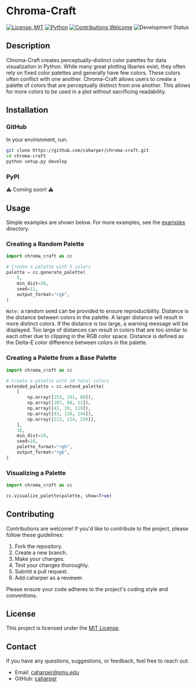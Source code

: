# Chroma-Craft

[![License: MIT](https://img.shields.io/badge/License-MIT-blue.svg)](https://opensource.org/licenses/MIT)
[![Python](https://img.shields.io/badge/python-3.7+-blue.svg)](https://www.python.org/downloads/)
[![Contributions Welcome](https://img.shields.io/badge/contributions-welcome-brightgreen.svg)](CONTRIBUTING.md)
![Development Status](https://img.shields.io/badge/development-active-brightgreen.svg)

## Description

Chroma-Craft creates perceptually-distinct color palettes for data visualization in Python. While many great plotting libaries exist, they often rely on fixed color palettes and generally have few colors.  These colors often conflict with one another.  Chroma-Craft allows users to create a palette of colors that are perceptually distinct from one another.  This allows for more colors to be used in a plot without sacrificing readability.

## Installation

### GitHub

In your environment, run:

```bash
git clone https://github.com/caharper/chroma-craft.git
cd chroma-craft
python setup.py develop
```

### PyPI

⚠️ Coming soon! ⚠️

## Usage

Simple examples are shown below.  For more examples, see the [examples](./examples) directory.

### Creating a Random Palette

```python
import chroma_craft as cc

# Create a palette with 5 colors
palette = cc.generate_palette(
    5,
    min_dist=30,
    seed=11,
    output_format="rgb",
)
```

`Note:` a random seed can be provided to ensure reproducibility.  Distance is the distance between colors in the palette.  A larger distance will result in more distinct colors.  If the distance is too large, a warning message will be displayed.  Too large of distances can result in colors that are too similar to each other due to clipping in the RGB color space.  Distance is defined as the Delta-E color difference between colors in the palette.  

### Creating a Palette from a Base Palette

```python
import chroma_craft as cc

# Create a palette with 10 total colors
extended_palette = cc.extend_palette(
    [
        np.array([153, 191, 80]),
        np.array([107, 88, 11]),
        np.array([42, 19, 119]),
        np.array([93, 110, 244]),
        np.array([213, 114, 236]),
    ],
    10,
    min_dist=10,
    seed=18,
    palette_format="rgb",
    output_format="rgb",
)
```

### Visualizing a Palette

```python
import chroma_craft as cc

cc.visualize_palette(palette, show=True)
```

## Contributing

Contributions are welcome! If you'd like to contribute to the project, please follow these guidelines:

1. Fork the repository.
2. Create a new branch.
3. Make your changes.
4. Test your changes thoroughly.
5. Submit a pull request.
6. Add caharper as a reviewer.

Please ensure your code adheres to the project's coding style and conventions.

## License

This project is licensed under the [MIT License](LICENSE).

## Contact

If you have any questions, suggestions, or feedback, feel free to reach out:

- Email: [caharper@smu.edu](mailto:caharper@smu.edu)
- GitHub: [caharper](https://github.com/caharper)
